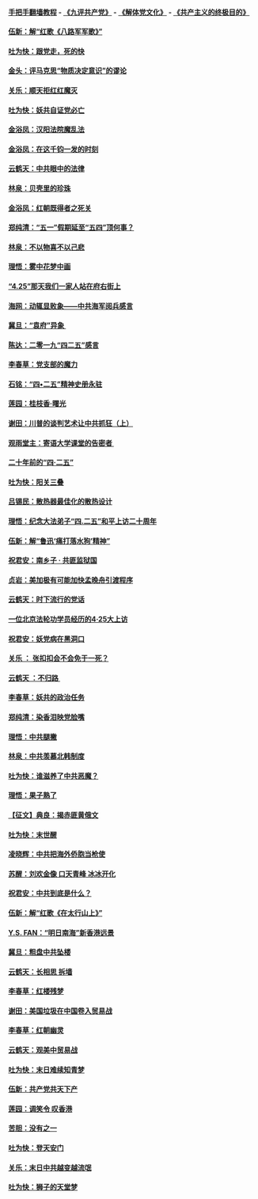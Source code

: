 #### [手把手翻墙教程](https://github.com/gfw-breaker/guides/wiki) -  [《九评共产党》](https://github.com/gfw-breaker/9ping.md?t=05040937) - [《解体党文化》](https://github.com/gfw-breaker/jtdwh.md?t=05040937) - [《共产主义的终极目的》](https://github.com/gfw-breaker/gczydzjmd.md?t=05040937)

#### [伍新：解“红歌《八路军军歌》”](../pages/nsc993/n11227702.md?t=05040937) 

#### [吐为快：跟党走，死的快](../pages/nsc993/n11227511.md?t=05040937) 

#### [金头：评马克思“物质决定意识”的谬论](../pages/nsc993/n11227161.md?t=05040937) 

#### [关乐：顺天拒红红魔灭](../pages/nsc993/n11225393.md?t=05040937) 

#### [吐为快：妖共自证党必亡](../pages/nsc993/n11223109.md?t=05040937) 

#### [金浴凤：汉阳法院魔乱法](../pages/nsc993/n11222083.md?t=05040937) 

#### [金浴凤：在这千钧一发的时刻](../pages/nsc993/n11222047.md?t=05040937) 

#### [云鹤天：中共眼中的法律](../pages/nsc993/n11221943.md?t=05040937) 

#### [林泉：贝壳里的珍珠](../pages/nsc993/n11217073.md?t=05040937) 

#### [金浴凤：红朝既得者之死关](../pages/nsc993/n11217063.md?t=05040937) 

#### [郑纯清：“五一”假期延至“五四”顶何事？](../pages/nsc993/n11217000.md?t=05040937) 

#### [林泉：不以物喜不以己悲](../pages/nsc993/n11216987.md?t=05040937) 

#### [理悟：雾中花梦中画](../pages/nsc993/n11213846.md?t=05040937) 

#### [“4.25”那天我们一家人站在府右街上](../pages/nsc993/n11210435.md?t=05040937) 

#### [海网：动辄显败象——中共海军阅兵感言](../pages/nsc993/n11212147.md?t=05040937) 

#### [冀旦：“袁府”异象 ](../pages/nsc993/n11211996.md?t=05040937) 

#### [陈达：二零一九“四二五”感言](../pages/nsc993/n11211971.md?t=05040937) 

#### [李春草：党支部的魔力](../pages/nsc993/n11211722.md?t=05040937) 

#### [石铭：“四•二五”精神史册永驻](../pages/nsc993/n11210585.md?t=05040937) 

#### [莲园：桂枝香‧曙光](../pages/nsc993/n11210371.md?t=05040937) 

#### [谢田：川普的谈判艺术让中共抓狂（上）](../pages/nsc993/n11209038.md?t=05040937) 

#### [观雨堂主：寄语大学课堂的告密者 ](../pages/nsc993/n11209062.md?t=05040937) 

#### [二十年前的“四·二五”](../pages/nsc993/n11207639.md?t=05040937) 

#### [吐为快：阳关三叠](../pages/nsc993/n11207152.md?t=05040937) 

#### [吕锡民：散热器最佳化的散热设计](../pages/nsc993/n11206294.md?t=05040937) 

#### [理悟：纪念大法弟子“四.二五”和平上访二十周年](../pages/nsc993/n11206269.md?t=05040937) 

#### [伍新：解“鲁迅‘痛打落水狗’精神”](../pages/nsc993/n11206208.md?t=05040937) 

#### [祝君安：南乡子 · 共匪监狱国](../pages/nsc993/n11203831.md?t=05040937) 

#### [贞岩：美加极有可能加快孟晚舟引渡程序](../pages/nsc993/n11203705.md?t=05040937) 

#### [云鹤天：时下流行的党话](../pages/nsc993/n11203254.md?t=05040937) 

#### [一位北京法轮功学员经历的4·25大上访](../pages/nsc993/n11203160.md?t=05040937) 

#### [祝君安：妖党病在黑洞口](../pages/nsc993/n11201449.md?t=05040937) 

#### [关乐 ： 张扣扣会不会免于一死？](../pages/nsc993/n11201363.md?t=05040937) 

#### [云鹤天 ：不归路 ](../pages/nsc993/n11201359.md?t=05040937) 

#### [李春草：妖共的政治任务](../pages/nsc993/n11199926.md?t=05040937) 

#### [郑纯清：染香泪映党脸嘴](../pages/nsc993/n11199911.md?t=05040937) 

#### [理悟：中共腿撇](../pages/nsc993/n11199727.md?t=05040937) 

#### [林泉：中共羡慕北韩制度](../pages/nsc993/n11199776.md?t=05040937) 

#### [吐为快：谁滋养了中共恶魔？](../pages/nsc993/n11199706.md?t=05040937) 

#### [理悟：果子熟了](../pages/nsc993/n11196774.md?t=05040937) 

#### [【征文】典良：揭赤匪黄俄文](../pages/nsc993/n11195773.md?t=05040937) 

#### [吐为快：末世醒](../pages/nsc993/n11196757.md?t=05040937) 

#### [凌晓辉：中共把海外侨胞当枪使](../pages/nsc993/n11195270.md?t=05040937) 

#### [苏醒：刘欢金像 口天青峰 冰冰开化](../pages/nsc993/n11194046.md?t=05040937) 

#### [祝君安：中共到底是什么？](../pages/nsc993/n11193828.md?t=05040937) 

#### [伍新：解“红歌《在太行山上》”](../pages/nsc993/n11193680.md?t=05040937) 

#### [Y.S. FAN：“明日南海”新香港远景](../pages/nsc993/n11189809.md?t=05040937) 

#### [冀旦：粗盘中共坠楼](../pages/nsc993/n11188872.md?t=05040937) 

#### [云鹤天：长相思 拆墙](../pages/nsc993/n11187494.md?t=05040937) 

#### [李春草：红楼残梦](../pages/nsc993/n11187468.md?t=05040937) 

#### [谢田：美国垃圾在中国卷入贸易战](../pages/nsc993/n11184083.md?t=05040937) 

#### [李春草：红朝幽灵](../pages/nsc993/n11186717.md?t=05040937) 

#### [云鹤天：观美中贸易战](../pages/nsc993/n11184252.md?t=05040937) 

#### [吐为快：末日难续知青梦](../pages/nsc993/n11183957.md?t=05040937) 

#### [伍新：共产党共天下产](../pages/nsc993/n11183941.md?t=05040937) 

#### [莲园：调笑令 叹香港](../pages/nsc993/n11183930.md?t=05040937) 

#### [苦胆：没有之一](../pages/nsc993/n11183909.md?t=05040937) 

#### [吐为快：登天安门](../pages/nsc993/n11183895.md?t=05040937) 

#### [关乐：末日中共越变越流氓](../pages/nsc993/n11183026.md?t=05040937) 

#### [吐为快：狮子的天堂梦](../pages/nsc993/n11179854.md?t=05040937) 

